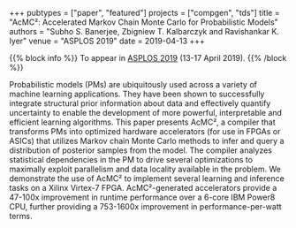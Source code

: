 +++
pubtypes = ["paper", "featured"]
projects = ["compgen", "tds"]
title = "AcMC²: Accelerated Markov Chain Monte Carlo for Probabilistic Models"
authors = "Subho S. Banerjee, Zbigniew T. Kalbarczyk and Ravishankar K. Iyer"
venue = "ASPLOS 2019"
date = 2019-04-13
+++

{{% block info %}}
To appear in [ASPLOS 2019](https://asplos-conference.org/) (13-17 April 2019).
{{% /block %}}

Probabilistic models (PMs) are ubiquitously used across a variety of machine learning applications.
They have been shown to successfully integrate structural prior information about data and
effectively quantify uncertainty to enable the development of more powerful, interpretable and
efficient learning algorithms. This paper presents AcMC², a compiler that transforms PMs into
optimized hardware accelerators (for use in FPGAs or ASICs) that utilizes Markov chain Monte Carlo
methods to infer and query a distribution of posterior samples from the model. The compiler analyzes
statistical dependencies in the PM to drive several optimizations to maximally exploit parallelism
and data locality available in the problem. We demonstrate the use of AcMC² to implement several
learning and inference tasks on a Xilinx Virtex-7 FPGA. AcMC²-generated accelerators provide a
47-100x improvement in runtime performance over a 6-core IBM Power8 CPU, further providing a
753-1600x improvement in performance-per-watt terms.
